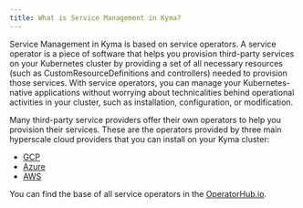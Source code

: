 ```yaml
---
title: What is Service Management in Kyma?
---
```


Service Management in Kyma is based on service operators. A service operator is a piece of software that helps you provision third-party services on your Kubernetes cluster by providing a set of all necessary resources (such as CustomResourceDefinitions and controllers) needed to provision those services. With service operators, you can manage your Kubernetes-native applications without worrying about technicalities behind operational activities in your cluster, such as installation, configuration, or modification.

Many third-party service providers offer their own operators to help you provision their services. These are the operators provided by three main hyperscale cloud providers that you can install on your Kyma cluster:
- [GCP](https://cloud.google.com/config-connector/docs/how-to/getting-started)
- [Azure](https://github.com/Azure/azure-service-operator)
- [AWS](https://github.com/aws-controllers-k8s/community)

You can find the base of all service operators in the [OperatorHub.io](https://operatorhub.io/).
